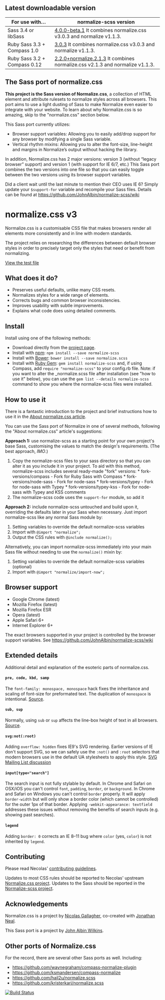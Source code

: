## Latest downloadable version

For use with…                | normalize-scss version
-----------------------------|-----------------------
Sass 3.4 or libSass          | [4.0.0-beta.1](https://github.com/JohnAlbin/normalize-scss/releases/tag/4.0.0-beta.1) It combines normalize.css v3.0.3 and normalize v1.1.3.
Ruby Sass 3.3 + Compass 1.0  | [3.0.3](https://github.com/JohnAlbin/normalize-scss/releases/tag/3.0.3) It combines normalize.css v3.0.3 and normalize v1.1.3.
Ruby Sass 3.2 + Compass 0.12 | [2.2.0+normalize.2.1.3](https://github.com/JohnAlbin/normalize-scss/releases/tag/2.2.0%2Bnormalize.2.1.3) It combines normalize.css v2.1.3 and normalize v1.1.3.

## The Sass port of normalize.css

__This project is the Sass version of Normalize.css__, a collection of
HTML element and attribute rulesets to normalize styles across all browsers.
This port aims to use a light dusting of Sass to make Normalize even
easier to integrate with your website. To learn about why Normalize.css is so
amazing, skip to the "normalize.css" section below.

This Sass port currently utilizes:

* Browser support variables: Allowing you to easily add/drop support for any
  browser by modifying a single Sass variable.
* Vertical rhythm mixins: Allowing you to alter the font-size, line-height and
  margins in Normalize’s output without hacking the library.

In addition, Normalize.css has 2 major versions: version 3 (without “legacy
browser” support) and version 1 (with support for IE 6/7, etc.) This Sass port
combines the two versions into one file so that you can easily toggle between
the two versions using its browser support variables.

Did a client wait until the last minute to mention their CEO uses IE 6? Simply
update your `$support-for` variable and recompile your Sass files.
Details can be found at https://github.com/JohnAlbin/normalize-scss/wiki

# normalize.css v3

Normalize.css is a customisable CSS file that makes browsers render all
elements more consistently and in line with modern standards.

The project relies on researching the differences between default browser
styles in order to precisely target only the styles that need or benefit from
normalizing.

[View the test file](http://necolas.github.io/normalize.css/latest/test.html)

## What does it do?

* Preserves useful defaults, unlike many CSS resets.
* Normalizes styles for a wide range of elements.
* Corrects bugs and common browser inconsistencies.
* Improves usability with subtle improvements.
* Explains what code does using detailed comments.

## Install

Install using one of the following methods:

* Download directly from the [project page](https://github.com/JohnAlbin/normalize-scss/releases).
* Install with [npm](http://npmjs.org/): `npm install --save normalize-scss`
* Install with [Bower](http://bower.io/): `bower install --save normalize.scss`
* Install with [Ruby Gem](https://rubygems.org/gems/normalize-scss):
  `gem install normalize-scss` and, if using Compass, add
  `require "normalize-scss"` to your config.rb file. Note: if you want to alter
  the _normalize.scss file after installation (see "how to use it" below), you
  can use the `gem list --details normalize-scss` command to show you where the
  normalize-scss files were installed.

## How to use it

There is a fantastic introduction to the project and brief instructions how to
use it in the [About normalize.css article](http://nicolasgallagher.com/about-normalize-css/).

You can use the Sass port of Normalize in one of several methods, following the "About normalize.css" article's suggestions:

__Approach 1:__ use normalize-scss as a starting point for your own project's base Sass, customising the values to match the design's requirements. (The best approach, _IMO_.)
  1. Copy the normalize-scss files to your sass directory so that you can alter it
    as you include it in your project. To aid with this method, normalize-scss
    includes several ready-made "fork" versions:
    * fork-versions/compass - Fork for Ruby Sass with Compass
    * fork-versions/node-sass - Fork for node-sass
    * fork-versions/typey - Fork for node-sass with Typey
    * fork-versions/typey-kss - Fork for node-sass with Typey and KSS comments
  2. The normalize-scss code uses the `support-for` module, so add it

__Approach 2:__ include normalize-scss untouched and build upon it, overriding
the defaults later in your Sass when necessary. Just import normalize-scss like
any normal Sass module by:
  1. Setting variables to override the default normalize-scss variables
  2. Import with `@import "normalize";`
  3. Output the CSS rules with `@include normalize();`

Alternatively, you can import normalize-scss immediately into your main Sass
file without needing to use the `normalize()` mixin by:

  1. Setting variables to override the default normalize-scss variables
    (optional)
  2. Import with `@import "normalize/import-now";`

## Browser support

* Google Chrome (latest)
* Mozilla Firefox (latest)
* Mozilla Firefox ESR
* Opera (latest)
* Apple Safari 6+
* Internet Explorer 6+

The exact browsers supported in your project is controlled by the browser
support variables. See https://github.com/JohnAlbin/normalize-scss/wiki

## Extended details

Additional detail and explanation of the esoteric parts of normalize.css.

#### `pre, code, kbd, samp`

The `font-family: monospace, monospace` hack fixes the inheritance and scaling
of font-size for preformated text. The duplication of `monospace` is
intentional.  [Source](http://en.wikipedia.org/wiki/User:Davidgothberg/Test59).

#### `sub, sup`

Normally, using `sub` or `sup` affects the line-box height of text in all
browsers. [Source](http://gist.github.com/413930).

#### `svg:not(:root)`

Adding `overflow: hidden` fixes IE9's SVG rendering. Earlier versions of IE
don't support SVG, so we can safely use the `:not()` and `:root` selectors that
modern browsers use in the default UA stylesheets to apply this style. [SVG
Mailing List discussion](http://lists.w3.org/Archives/Public/public-svg-wg/2008JulSep/0339.html)

#### `input[type="search"]`

The search input is not fully stylable by default. In Chrome and Safari on
OSX/iOS you can't control `font`, `padding`, `border`, or `background`. In
Chrome and Safari on Windows you can't control `border` properly. It will apply
`border-width` but will only show a border color (which cannot be controlled)
for the outer 1px of that border. Applying `-webkit-appearance: textfield`
addresses these issues without removing the benefits of search inputs (e.g.
showing past searches).

#### `legend`

Adding `border: 0` corrects an IE 8–11 bug where `color` (yes, `color`) is not
inherited by `legend`.

## Contributing
Please read Necolas' [contributing
guidelines](CONTRIBUTING.md).

Updates to most CSS rules should be reported to Necolas' upstream [Normalize.css
project](http://necolas.github.com/normalize.css/). Updates to the Sass should
be reported in the [Normalize-scss project](https://github.com/JohnAlbin/normalize-scss/).

## Acknowledgements

Normalize.css is a project by [Nicolas Gallagher](https://github.com/necolas),
co-created with [Jonathan Neal](https://github.com/jonathantneal).

This Sass port is a project by [John Albin Wilkins](http://john.albin.net).

## Other ports of Normalize.css

For the record, there are several other Sass ports as well. Including:

* https://github.com/waynegraham/compass-normalize-plugin
* https://github.com/ksmandersen/compass-normalize
* https://github.com/hail2u/normalize.scss
* https://github.com/kristerkari/normalize.scss

[![Build Status](https://travis-ci.org/JohnAlbin/normalize-scss.png?branch=master)](https://travis-ci.org/JohnAlbin/normalize-scss)
